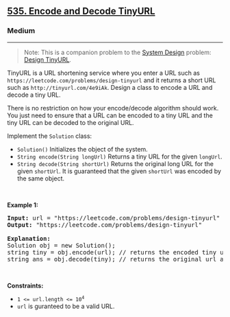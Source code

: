 <h2><a href="https://leetcode.com/problems/encode-and-decode-tinyurl/">535. Encode and Decode TinyURL</a></h2><h3>Medium</h3><hr><div><blockquote>Note: This is a companion problem to the <a href="https://leetcode.com/discuss/interview-question/system-design/" target="_blank">System Design</a> problem: <a href="https://leetcode.com/discuss/interview-question/124658/Design-a-URL-Shortener-(-TinyURL-)-System/" target="_blank">Design TinyURL</a>.</blockquote>

<p>TinyURL is a URL shortening service where you enter a URL such as <code>https://leetcode.com/problems/design-tinyurl</code> and it returns a short URL such as <code>http://tinyurl.com/4e9iAk</code>. Design a class to encode a URL and decode a tiny URL.</p>

<p>There is no restriction on how your encode/decode algorithm should work. You just need to ensure that a URL can be encoded to a tiny URL and the tiny URL can be decoded to the original URL.</p>

<p>Implement the <code>Solution</code> class:</p>

<ul>
	<li><code>Solution()</code> Initializes the object of the system.</li>
	<li><code>String encode(String longUrl)</code> Returns a tiny URL for the given <code>longUrl</code>.</li>
	<li><code>String decode(String shortUrl)</code> Returns the original long URL for the given <code>shortUrl</code>. It is guaranteed that the given <code>shortUrl</code> was encoded by the same object.</li>
</ul>

<p>&nbsp;</p>
<p><strong class="example">Example 1:</strong></p>

<pre style="position: relative;"><strong>Input:</strong> url = "https://leetcode.com/problems/design-tinyurl"
<strong>Output:</strong> "https://leetcode.com/problems/design-tinyurl"

<strong>Explanation:</strong>
Solution obj = new Solution();
string tiny = obj.encode(url); // returns the encoded tiny url.
string ans = obj.decode(tiny); // returns the original url after deconding it.
<div class="open_grepper_editor" title="Edit &amp; Save To Grepper"></div></pre>

<p>&nbsp;</p>
<p><strong>Constraints:</strong></p>

<ul>
	<li><code>1 &lt;= url.length &lt;= 10<sup>4</sup></code></li>
	<li><code>url</code> is guranteed to be a valid URL.</li>
</ul>
</div>